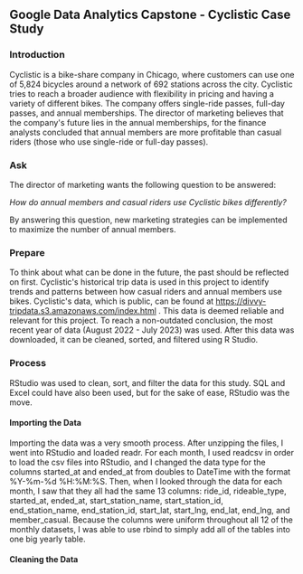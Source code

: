 ## Google Data Analytics Capstone - Cyclistic Case Study 

### Introduction 
Cyclistic is a bike-share company in Chicago, where customers can use one of 5,824 bicycles around a network of 692 stations across the city. Cyclistic tries to reach a broader audience with flexibility in pricing and having a variety of different bikes. The company offers single-ride passes, full-day passes, and annual memberships. The director of marketing believes that the company's future lies in the annual memberships, for the finance analysts concluded that annual members are more profitable than casual riders (those who use single-ride or full-day passes).  

### Ask 
The director of marketing wants the following question to be answered:

*How do annual members and casual riders use Cyclistic bikes differently?*

By answering this question, new marketing strategies can be implemented to maximize the number of annual members. 

### Prepare
To think about what can be done in the future, the past should be reflected on first. Cyclistic's historical trip data is used in this project to identify trends and patterns between how casual riders and annual members use bikes. Cyclistic's data, which is public, can be found at https://divvy-tripdata.s3.amazonaws.com/index.html . This data is deemed reliable and relevant for this project. To reach a non-outdated conclusion, the most recent year of data (August 2022 - July 2023) was used. After this data was downloaded, it can be cleaned, sorted, and filtered using R Studio. 

### Process 
RStudio was used to clean, sort, and filter the data for this study. SQL and Excel could have also been used, but for the sake of ease, RStudio was the move. 

#### Importing the Data 
Importing the data was a very smooth process. After unzipping the files, I went into RStudio and loaded readr. For each month, I used readcsv in order to load the csv files into RStudio, and I changed the data type for the columns started_at and ended_at from doubles to DateTime with the format %Y-%m-%d %H:%M:%S. Then, when I looked through the data for each month, I saw that they all had the same 13 columns: ride_id, rideable_type, started_at, ended_at, start_station_name, start_station_id, end_station_name, end_station_id, start_lat, start_lng, end_lat, end_lng, and member_casual. Because the columns were uniform throughout all 12 of the monthly datasets, I was able to use rbind to simply add all of the tables into one big yearly table. 
#### Cleaning the Data

